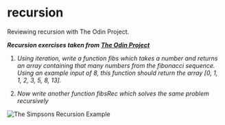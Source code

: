 # recursion
Reviewing recursion with The Odin Project.

***Recursion exercises taken from [The Odin Project](https://www.theodinproject.com/lessons/javascript-recursion)***

1. *Using iteration, write a function fibs which takes a number and returns an array containing that many numbers from the fibonacci sequence. Using an example input of 8, this function should return the array [0, 1, 1, 2, 3, 5, 8, 13].*

2. *Now write another function fibsRec which solves the same problem recursively*


![The Simpsons Recursion Example](https://media.giphy.com/media/3ov9jQX2Ow4bM5xxuM/giphy.gif)
